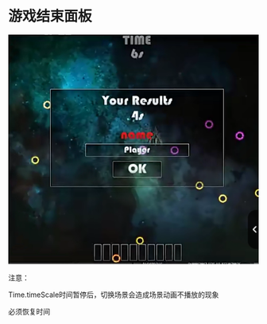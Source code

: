 # 游戏结束面板

![466f6ed9bbb4658ac3f9fbf7d8818aec.png](image/466f6ed9bbb4658ac3f9fbf7d8818aec.png)

注意：

Time.timeScale时间暂停后，切换场景会造成场景动画不播放的现象

必须恢复时间
